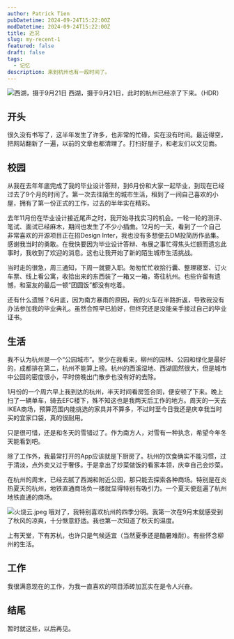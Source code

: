 ```yaml
---
author: Patrick Tien
pubDatetime: 2024-09-24T15:22:00Z
modDatetime: 2024-09-24T15:22:00Z
title: 近况
slug: my-recent-1
featured: false
draft: false
tags:
  - 记忆
description: 来到杭州也有一段时间了。
---
```

![西湖，摄于9月21日](https://s2.loli.net/2024/09/24/h5EYpXekrm7ov31.jpg)
西湖，摄于9月21日，此时的杭州已经凉了下来。（HDR）

## 开头
很久没有书写了，这半年发生了许多，也非常的忙碌，实在没有时间。最近得空，把网站翻新了一遍，以前的文章也都清理了。打扫好屋子，和老友们以文见面。

## 校园
从我在去年年底完成了我的毕业设计答辩，到6月份和大家一起毕业，到现在已经过去了9个月的时间了。第一次去往陌生的城市生活，租到了一间自己喜欢的小屋，拥有了第一份正式的工作，过去的半年实在精彩。

去年11月份在毕业设计接近尾声之时，我开始寻找实习的机会。一轮一轮的测评、笔试、面试已经麻木，期间也发生了不少小插曲。12月的一天，看到了一个自己非常喜欢的开源项目正在招Design Inter，我也没有多想便去DM投简历作品集。感谢我当时的勇敢。在我快要因为毕业设计答辩、布展之事忙得焦头烂额而遗忘此事时，我收到了欢迎的消息。这也让我开始了新的陌生城市生活挑战。

当时走的很急，周三通知，下周一就要入职。匆匆忙忙收拾行囊、整理寝室、订火车票、线上看公寓，收拾出来的东西装了一箱又一箱，寄往杭州。也些许留有遗憾，和室友的最后一顿“团圆饭”都没有吃着。

还有什么遗憾？6月底，因为南方暴雨的原因，我的火车在半路折返，导致我没有办法参加我的毕业典礼。虽然合照早已拍好，但终究还是没能亲手接过自己的毕业证书。

## 生活
我不认为杭州是一个“公园城市”。至少在我看来，柳州的园林、公园和绿化是最好的，成都排在第二，杭州不能算上榜。杭州的西溪湿地、西湖固然很大，但是城市中公园的密度很小，平时傍晚出门散步也没有好的去除。

1月份的一个周六早上我到达的杭州，半天时间看房签合同，便安顿了下来。晚上扫了一辆单车，骑去EFC楼下，殊不知这也是我两天后工作的地方。周天的一天去IKEA商场，预算范围内能挑选的家具并不算多，不过时至今日我还是庆幸我当时买的宜家口袋，真的很耐用。

只是很可惜，还是和冬天的雪错过了。作为南方人，对雪有一种执念，希望今年冬天能看到吧。

除了工作外，我最常打开的App应该就是下厨房了。杭州的饮食确实不能习惯，过于清淡，点外卖又过于奢侈。于是拿出了炒菜做饭的看家本领，庆幸自己会炒菜。

在杭州的周末，已经去腻了西湖和附近公园，那只能去探索各种商场。特别是在炎热夏天的杭州，地铁直通商场负一楼就显得特别有吸引力。一个夏天便逛遍了杭州地铁直通的商场。

![火烧云.jpeg](https://s2.loli.net/2024/09/24/kKEIMmXZtvfp64i.jpg)
哦对了，我特别喜欢杭州的四季分明。我第一次在9月末就感受到了秋风的凉爽，十分惬意舒适。我也第一次知道了秋天的温度。

上有天堂，下有苏杭，也许只是气候适宜（当然夏季还是酷暑难耐）。有些怀念柳州的生活。

## 工作
我很满意现在的工作，为我一直喜欢的项目添砖加瓦实在是令人兴奋。

## 结尾
暂时就这些，以后再见。